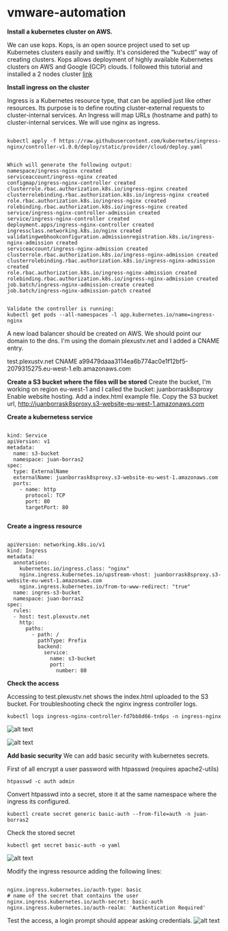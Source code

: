# vmware-automation

**Install a kubernetes cluster on AWS.**
 
 We can use kops.
 Kops, is an open source project used to set up Kubernetes clusters easily and swiftly. It's considered the “kubectl” 
 way of creating clusters. Kops allows deployment of highly available Kubernetes clusters on AWS and Google (GCP) clouds.
 I followed this tutorial and installed a 2 nodes cluster [link](https://conpilar.es/como-crear-un-cluster-de-kubernetes-con-kops/)
 
**Install ingress on the cluster**

Ingress is a Kubernetes resource type, that can be applied just like other resources. Its purpose is to define routing cluster-external requests to cluster-internal services. 
An Ingress will map URLs (hostname and path) to cluster-internal services.
We will use nginx as ingress.

<pre><code>
kubectl apply -f https://raw.githubusercontent.com/kubernetes/ingress-nginx/controller-v1.0.0/deploy/static/provider/cloud/deploy.yaml


Which will generate the following output:
namespace/ingress-nginx created
serviceaccount/ingress-nginx created
configmap/ingress-nginx-controller created
clusterrole.rbac.authorization.k8s.io/ingress-nginx created
clusterrolebinding.rbac.authorization.k8s.io/ingress-nginx created
role.rbac.authorization.k8s.io/ingress-nginx created
rolebinding.rbac.authorization.k8s.io/ingress-nginx created
service/ingress-nginx-controller-admission created
service/ingress-nginx-controller created
deployment.apps/ingress-nginx-controller created
ingressclass.networking.k8s.io/nginx created
validatingwebhookconfiguration.admissionregistration.k8s.io/ingress-nginx-admission created
serviceaccount/ingress-nginx-admission created
clusterrole.rbac.authorization.k8s.io/ingress-nginx-admission created
clusterrolebinding.rbac.authorization.k8s.io/ingress-nginx-admission created
role.rbac.authorization.k8s.io/ingress-nginx-admission created
rolebinding.rbac.authorization.k8s.io/ingress-nginx-admission created
job.batch/ingress-nginx-admission-create created
job.batch/ingress-nginx-admission-patch created


Validate the controller is running:
kubectl get pods --all-namespaces -l app.kubernetes.io/name=ingress-nginx
</pre></code>

A new load balancer should be created on AWS. We should point our domain to the dns.
I'm using the domain plexustv.net and I added a CNAME entry.
<p>
test.plexustv.net       CNAME         a99479daaa3114ea6b774ac0e1f12bf5-2079315275.eu-west-1.elb.amazonaws.com 
</p>

**Create a S3 bucket where the files will be stored**
Create the bucket, I'm working on region eu-west-1 and I called the bucket: juanborrask8sproxy
Enable website hosting.
Add a index.html example file.
Copy the S3 bucket url, http://juanborrask8sproxy.s3-website-eu-west-1.amazonaws.com


**Create a kubernetess service**

<pre><code>
kind: Service
apiVersion: v1
metadata:
  name: s3-bucket
  namespace: juan-borras2
spec:
  type: ExternalName
  externalName: juanborrask8sproxy.s3-website-eu-west-1.amazonaws.com
  ports:
    - name: http
      protocol: TCP
      port: 80
      targetPort: 80

</pre></code>

**Create a ingress resource**

<pre><code>
apiVersion: networking.k8s.io/v1
kind: Ingress
metadata:
  annotations:
    kubernetes.io/ingress.class: "nginx"
    nginx.ingress.kubernetes.io/upstream-vhost: juanborrask8sproxy.s3-website-eu-west-1.amazonaws.com
    nginx.ingress.kubernetes.io/from-to-www-redirect: "true"
  name: ingres-s3-bucket
  namespace: juan-borras2
spec:
  rules:
  - host: test.plexustv.net
    http:
      paths:
        - path: /
          pathType: Prefix
          backend:
            service:
              name: s3-bucket
              port:
                number: 80
</pre></code>        

**Check the access**

Accessing to test.plexustv.net shows the index.html uploaded to the S3 bucket.
For troubleshooting check the nginx ingress controller logs.

<pre><code>kubectl logs ingress-nginx-controller-fd7bb8d66-tn6ps -n ingress-nginx</pre></code>
![alt text](https://github.com/joanbm91/vmware-automation/blob/main/images/access%20logs.PNG)

![alt text](https://github.com/joanbm91/vmware-automation/blob/main/images/result.PNG)

**Add basic security**
We can add basic security with kubernetes secrets.

First of all encrypt a user password with htpasswd (requires apache2-utils)
<pre><code>htpasswd -c auth admin</pre></code>

Convert htpasswd into a secret, store it at the same namespace where the ingress its configured.
<pre><code>kubectl create secret generic basic-auth --from-file=auth -n juan-borras2</pre></code>

Check the stored secret
<pre><code>kubectl get secret basic-auth -o yaml</pre></code>
![alt text](https://github.com/joanbm91/vmware-automation/blob/main/images/auth.PNG)

Modify the ingress resource adding the following lines:
<pre><code> 
nginx.ingress.kubernetes.io/auth-type: basic
# name of the secret that contains the user
nginx.ingress.kubernetes.io/auth-secret: basic-auth
nginx.ingress.kubernetes.io/auth-realm: 'Authentication Required'
</pre></code> 

Test the access, a login prompt should appear asking credentials.
![alt text](https://github.com/joanbm91/vmware-automation/blob/main/images/login.PNG)

